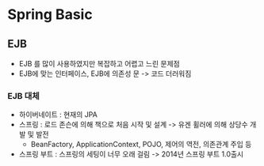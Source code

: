 # Spring Basic 

## EJB
- EJB 를 많이 사용하였지만 복잡하고 어렵고 느린 문제점
- EJB에 맞는 인터페이스, EJB에 의존성 문 -> 코드 더러워짐

### EJB 대체
- 하이버네이트 : 현재의 JPA 
- 스프링 : 로드 존슨에 의해 책으로 처음 시작 및 설계 -> 유겐 휠러에 의해 상당수 개발 및 발전
  - BeanFactory, ApplicationContext, POJO, 제어의 역전, 의존관계 주입 등
- 스프링 부트 : 스프링의 세팅이 너무 오래 걸림 -> 2014년 스프링 부트 1.0출시